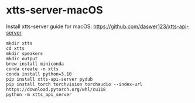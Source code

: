 # xtts-server-macOS
Install xtts-server guide for macOS: https://github.com/daswer123/xtts-api-server

```
mkdir xtts
cd xtts
mkdir speakers
mkdir output
brew install miniconda
conda create -n xtts
conda install python=3.10
pip install xtts-api-server pydub
pip install torch torchvision torchaudio --index-url https://download.pytorch.org/whl/cu118
python -m xtts_api_server
```
